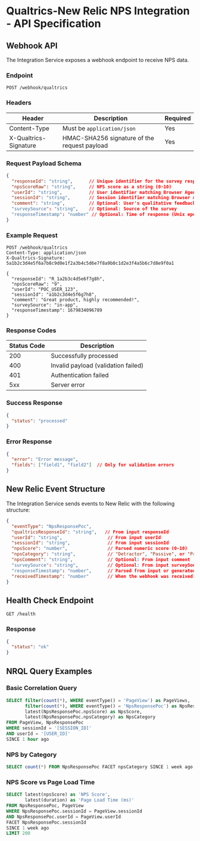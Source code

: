 # Qualtrics-New Relic NPS Integration - API Specification

## Webhook API

The Integration Service exposes a webhook endpoint to receive NPS data.

### Endpoint

```
POST /webhook/qualtrics
```

### Headers

| Header                | Description                                   | Required |
|-----------------------|-----------------------------------------------|----------|
| Content-Type          | Must be `application/json`                    | Yes      |
| X-Qualtrics-Signature | HMAC-SHA256 signature of the request payload  | Yes      |

### Request Payload Schema

```json
{
  "responseId": "string",      // Unique identifier for the survey response
  "npsScoreRaw": "string",     // NPS score as a string (0-10)
  "userId": "string",          // User identifier matching Browser Agent
  "sessionId": "string",       // Session identifier matching Browser Agent
  "comment": "string",         // Optional: User's qualitative feedback
  "surveySource": "string",    // Optional: Source of the survey
  "responseTimestamp": "number" // Optional: Time of response (Unix epoch ms)
}
```

### Example Request

```
POST /webhook/qualtrics
Content-Type: application/json
X-Qualtrics-Signature: 5a1b2c3d4e5f6a7b8c9d0e1f2a3b4c5d6e7f8a9b0c1d2e3f4a5b6c7d8e9f0a1

{
  "responseId": "R_1a2b3c4d5e6f7g8h",
  "npsScoreRaw": "9",
  "userId": "POC_USER_123",
  "sessionId": "a1b2c3d4e5f6g7h8",
  "comment": "Great product, highly recommended!",
  "surveySource": "in-app",
  "responseTimestamp": 1679834096789
}
```

### Response Codes

| Status Code | Description                          |
|-------------|--------------------------------------|
| 200         | Successfully processed               |
| 400         | Invalid payload (validation failed)  |
| 401         | Authentication failed                |
| 5xx         | Server error                         |

### Success Response

```json
{
  "status": "processed"
}
```

### Error Response

```json
{
  "error": "Error message",
  "fields": ["field1", "field2"]  // Only for validation errors
}
```

## New Relic Event Structure

The Integration Service sends events to New Relic with the following structure:

```json
{
  "eventType": "NpsResponsePoc",
  "qualtricsResponseId": "string",   // From input responseId
  "userId": "string",                 // From input userId
  "sessionId": "string",              // From input sessionId
  "npsScore": "number",               // Parsed numeric score (0-10)
  "npsCategory": "string",            // "Detractor", "Passive", or "Promoter"
  "npsComment": "string",             // Optional: From input comment
  "surveySource": "string",           // Optional: From input surveySource
  "responseTimestamp": "number",      // Parsed from input or generated (Unix epoch ms)
  "receivedTimestamp": "number"       // When the webhook was received (Unix epoch ms)
}
```

## Health Check Endpoint

```
GET /health
```

### Response

```json
{
  "status": "ok"
}
```

## NRQL Query Examples

### Basic Correlation Query

```sql
SELECT filter(count(*), WHERE eventType() = 'PageView') as PageViews, 
       filter(count(*), WHERE eventType() = 'NpsResponsePoc') as NpsResponses, 
       latest(NpsResponsePoc.npsScore) as NpsScore, 
       latest(NpsResponsePoc.npsCategory) as NpsCategory
FROM PageView, NpsResponsePoc
WHERE sessionId = '[SESSION_ID]'
AND userId = '[USER_ID]'
SINCE 1 hour ago
```

### NPS by Category

```sql
SELECT count(*) FROM NpsResponsePoc FACET npsCategory SINCE 1 week ago
```

### NPS Score vs Page Load Time

```sql
SELECT latest(npsScore) as 'NPS Score', 
       latest(duration) as 'Page Load Time (ms)' 
FROM NpsResponsePoc, PageView 
WHERE NpsResponsePoc.sessionId = PageView.sessionId 
AND NpsResponsePoc.userId = PageView.userId
FACET NpsResponsePoc.sessionId
SINCE 1 week ago
LIMIT 200